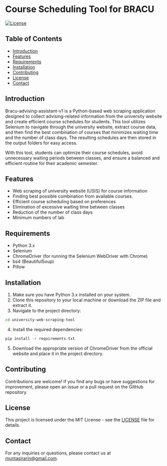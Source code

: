 # Course Scheduling Tool for BRACU
[![License](https://img.shields.io/badge/license-MIT-blue.svg)](https://opensource.org/licenses/MIT)
## Table of Contents
- [Introduction](#introduction)
- [Features](#features)
- [Requirements](#requirements)
- [Installation](#installation)
- [Contributing](#contributing)
- [License](#license)
- [Contact](#contact) 
## Introduction
Bracu-advising-assistant-v1 is a Python-based web scraping application designed to collect advising-related information from the university website and create efficient course schedules for students. This tool utilizes Selenium to navigate through the university website, extract course data, and then find the best combination of courses that minimizes waiting time and the number of class days. The resulting schedules are then stored in the output folders for easy access.

With this tool, students can optimize their course schedules, avoid unnecessary waiting periods between classes, and ensure a balanced and efficient routine for their academic semester.

## Features

- Web scraping of university website (USIS) for course information
- Finding best possible combination from available courses.
- Efficient course scheduling based on preferences
- Elimination of excessive waiting time between classes
- Reduction of the number of class days
- Minimum numbers of lab

## Requirements

- Python 3.x
- Selenium
- ChromeDriver (for running the Selenium WebDriver with Chrome)
- bs4 (BeautifulSoup)
- Pillow

## Installation

1. Make sure you have Python 3.x installed on your system.
2. Clone this repository to your local machine or download the ZIP file and extract it.
3. Navigate to the project directory:

```bash
cd university-web-scraping-tool
```

4. Install the required dependencies:

```bash
pip install -r requirements.txt
```

5. Download the appropriate version of ChromeDriver from the official website and place it in the project directory.

## Contributing

Contributions are welcome! If you find any bugs or have suggestions for improvement, please open an issue or a pull request on the GitHub repository.

## License

This project is licensed under the MIT License - see the [LICENSE](LICENSE) file for details.

## Contact

For any inquiries or questions, please contact us at [muntasirarin@gmail.com](mailto:muntasirarin@gmail.com).
